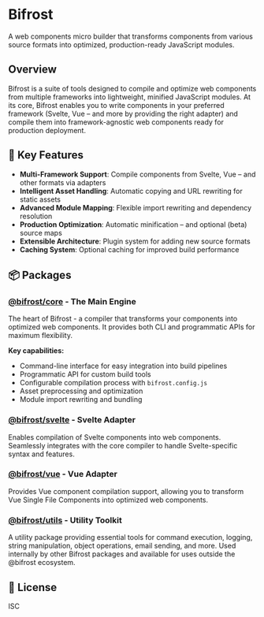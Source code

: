 # Bifrost

A web components micro builder that transforms components from various source formats into optimized, production-ready JavaScript modules.

## Overview

Bifrost is a suite of tools designed to compile and optimize web components from multiple frameworks into lightweight, minified JavaScript modules. At its core, Bifrost enables you to write components in your preferred framework (Svelte, Vue – and more by providing the right adapter) and compile them into framework-agnostic web components ready for production deployment.

## 🚀 Key Features

- **Multi-Framework Support**: Compile components from Svelte, Vue – and other formats via adapters
- **Intelligent Asset Handling**: Automatic copying and URL rewriting for static assets
- **Advanced Module Mapping**: Flexible import rewriting and dependency resolution
- **Production Optimization**: Automatic minification – and optional (beta) source maps
- **Extensible Architecture**: Plugin system for adding new source formats
- **Caching System**: Optional caching for improved build performance

## 📦 Packages

### [@bifrost/core](./packages/core/) - The Main Engine

The heart of Bifrost - a compiler that transforms your components into optimized web components. It provides both CLI and programmatic APIs for maximum flexibility.

**Key capabilities:**
- Command-line interface for easy integration into build pipelines
- Programmatic API for custom build tools
- Configurable compilation process with `bifrost.config.js`
- Asset preprocessing and optimization
- Module import rewriting and bundling

### [@bifrost/svelte](./packages/svelte/) - Svelte Adapter

Enables compilation of Svelte components into web components. Seamlessly integrates with the core compiler to handle Svelte-specific syntax and features.

### [@bifrost/vue](./packages/vue/) - Vue Adapter

Provides Vue component compilation support, allowing you to transform Vue Single File Components into optimized web components.

### [@bifrost/utils](./packages/utils/) - Utility Toolkit

A utility package providing essential tools for command execution, logging, string manipulation, object operations, email sending, and more. Used internally by other Bifrost packages and available for uses outside the @bifrost ecosystem.

## 📄 License

ISC
